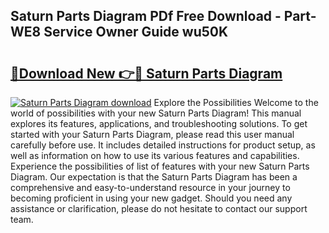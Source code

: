 ## Saturn Parts Diagram PDf Free Download - Part-WE8 Service Owner Guide wu50K

# <h2><a href="http://dfo19k.blite.top/?on=Saturn+Parts+Diagram">🔗Download New 👉🔴 Saturn Parts Diagram</a></h2>

[![Saturn Parts Diagram download](https://i.imgur.com/lujVjoI.png)](http://dfo19k.blite.top/?on=Saturn+Parts+Diagram)
Explore the Possibilities Welcome to the world of possibilities with your new Saturn Parts Diagram! This manual explores its features, applications, and troubleshooting solutions. To get started with your Saturn Parts Diagram, please read this user manual carefully before use. It includes detailed instructions for product setup, as well as information on how to use its various features and capabilities. Experience the possibilities of list of features with your new Saturn Parts Diagram. Our expectation is that the Saturn Parts Diagram has been a comprehensive and easy-to-understand resource in your journey to becoming proficient in using your new gadget. Should you need any assistance or clarification, please do not hesitate to contact our support team.
